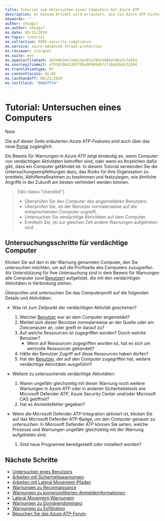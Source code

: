 ```yaml
---
title: Tutorial zum Untersuchen eines Computers mit Azure ATP
description: In diesem Artikel wird erläutert, wie Sie Azure ATP-Sicherheitswarnungen verwenden, um einen verdächtigen Computer zu untersuchen.
keywords: ''
author: shsagir
ms.author: shsagir
ms.date: 09/15/2019
ms.topic: tutorial
ms.collection: M365-security-compliance
ms.service: azure-advanced-threat-protection
ms.reviewer: itargoet
ms.suite: ems
ms.openlocfilehash: 26549610e7a9dc2ec81a785e3900259ba7cfa563
ms.sourcegitcommit: af91810bb220ff8ba90569d87c718a63bdc52d94
ms.translationtype: HT
ms.contentlocale: de-DE
ms.lasthandoff: 08/25/2020
ms.locfileid: "88807574"
---
```

# <a name="tutorial-investigate-a-computer"></a>Tutorial: Untersuchen eines Computers

> [!NOTE]
> Die auf dieser Seite erläuterten Azure ATP-Features sind auch über das neue [Portal](https://portal.cloudappsecurity.com) zugänglich.

Ein Beweis für Warnungen in Azure ATP zeigt eindeutig an, wenn Computer von verdächtigen Aktivitäten betroffen sind, oder wenn es Anzeichen dafür gibt, dass ein Computer gefährdet ist. In diesem Tutorial verwenden Sie die Untersuchungsempfehlungen dazu, das Risiko für Ihre Organisation zu ermitteln, Abhilfemaßnahmen zu bestimmen und festzulegen, wie ähnliche Angriffe in der Zukunft am besten verhindert werden können.  

> [!div class="checklist"]
> * Überprüfen Sie den Computer des angemeldeten Benutzers.
> * Überprüfen Sie, ob der Benutzer normalerweise auf die entsprechenden Computer zugreift.
> * Untersuchen Sie verdächtige Aktivitäten auf dem Computer.
> * Ermitteln Sie, ob zur gleichen Zeit andere Warnungen aufgetreten sind.


## <a name="investigation-steps-for-suspicious-computers"></a>Untersuchungsschritte für verdächtige Computer

Klicken Sie auf den in der Warnung genannten Computer, den Sie untersuchen möchten, um auf die Profilseite des Computers zuzugreifen. Als Unterstützung für Ihre Untersuchung sind in dem Beweis für Warnungen alle Computer (und [Benutzer](investigate-a-user.md)) aufgelistet, die mit den verdächtigen Aktivitäten in Verbindung stehen.

Überprüfen und untersuchen Sie das Computerprofil auf die folgenden Details und Aktivitäten:

- Was ist zum Zeitpunkt der verdächtigen Aktivität geschehen?  
  1. Welcher [Benutzer](investigate-a-user.md) war an dem Computer angemeldet?
  2. Meldet sich dieser Benutzer normalerweise an der Quelle oder am Zielcomputer an, oder greift er darauf zu?
  3. Auf welche Ressourcen ist zugegriffen worden? Durch welche Benutzer?
      - Wenn auf Ressourcen zugegriffen worden ist, hat es sich um wertvolle Ressourcen gehandelt?
  4. Hätte der Benutzer Zugriff auf diese Ressourcen haben dürfen?
  5. Hat der [Benutzer](investigate-a-user.md), der auf den Computer zugegriffen hat, weitere verdächtige Aktivitäten ausgeführt?

- Weitere zu untersuchende verdächtige Aktivitäten:
    1. Waren ungefähr gleichzeitig mit dieser Warnung noch weitere Warnungen in Azure ATP oder in anderen Sicherheitstools wie Microsoft Defender ATP, Azure Security Center und/oder Microsoft CAS geöffnet?
    2. Hat es Anmeldefehler gegeben?


- Wenn die Microsoft Defender ATP-Integration aktiviert ist, klicken Sie auf das Microsoft Defender ATP-Badge, um den Computer genauer zu untersuchen. In Microsoft Defender ATP können Sie sehen, welche Prozesse und Warnungen ungefähr gleichzeitig mit der Warnung aufgetreten sind.
    1. Sind neue Programme bereitgestellt oder installiert worden?

## <a name="next-steps"></a>Nächste Schritte

- [Untersuchen eines Benutzers](investigate-a-user.md)
- [Arbeiten mit Sicherheitswarnungen](working-with-suspicious-activities.md)
- [Arbeiten mit Lateral Movement-Pfaden](use-case-lateral-movement-path.md)
- [Warnungen zu Reconnaissance](atp-reconnaissance-alerts.md)
- [Warnungen zu kompromittierten Anmeldeinformationen](atp-compromised-credentials-alerts.md)
- [Lateral Movement-Warnungen](atp-lateral-movement-alerts.md)
- [Warnungen zu Domänendominanz](atp-domain-dominance-alerts.md)
- [Warnungen zu Exfiltration](atp-exfiltration-alerts.md)
- [Besuchen Sie das Azure ATP-Forum](https://aka.ms/azureatpcommunity)
